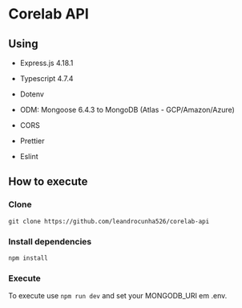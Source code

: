 # Corelab API

## Using

- Express.js 4.18.1

- Typescript 4.7.4

- Dotenv

- ODM: Mongoose 6.4.3 to MongoDB (Atlas - GCP/Amazon/Azure)

- CORS

- Prettier

- Eslint

## How to execute

### Clone

`git clone https://github.com/leandrocunha526/corelab-api`

### Install dependencies

`npm install`

### Execute

To execute use `npm run dev` and set your MONGODB_URI em .env.
